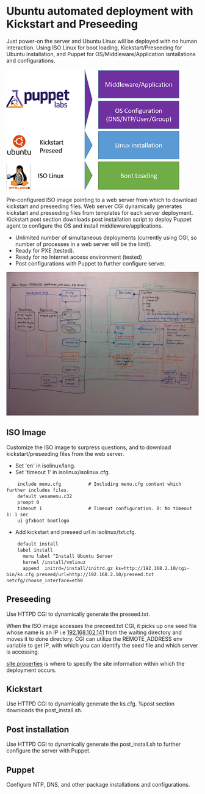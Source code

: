 # Ubuntu automated deployment with Kickstart and Preseeding

Just power-on the server and Ubuntu Linux will be deployed with no human interaction. Using ISO Linux for boot loading, Kickstart/Preseeding for Ubuntu installation, and Puppet for OS/Middleware/Application isntallations and configurations.

![Stack](https://github.com/oonisim/Linux-Ubuntu/blob/master/Installation/Automation/14.04/AutoInstallationStack.png)


Pre-configured ISO image pointing to a web server from which to download kickstart and preseeding files. Web server CGI  dynamically generates kickstart and preseeding files from templates for each server deployment. Kickstart post section downloads post installation script to deploy Puppet agent to configure the OS and install middleware/applications.

* Unlimited number of simultaneous deployments (currently using CGI, so number of processes in a web server will be the limit).
* Ready for PXE (tested).
* Ready for no Internet access environment (tested)
* Post configurations with Puppet to further configure server.

![Overview](https://github.com/oonisim/Linux-Ubuntu/blob/master/Installation/Automation/14.04/AutoInstallationArch.jpg)

## ISO Image
Customize the ISO image to surpress questions, and to download kickstart/preseeding files from the web server.
* Set 'en' in isolinux/lang.
* Set 'timeout 1' in isolinux/isolinux.cfg.

```
    include menu.cfg          # Including menu.cfg content which further includes files.
    default vesamenu.c32
    prompt 0
    timeout 1                 # Timeout configuration. 0: No timeout 1: 1 sec
    ui gfxboot bootlogo
```

* Add kickstart and preseed url in isolinux/txt.cfg.

```
    default install
    label install
      menu label ^Install Ubuntu Server
      kernel /install/vmlinuz
      append  initrd=/install/initrd.gz ks=http://192.168.2.10/cgi-bin/ks.cfg preseed/url=http://192.168.2.10/preseed.txt netcfg/choose_interface=eth0
```   
      
## Preseeding
Use HTTPD CGI to dynamically generate the preseed.txt.

When the ISO image accesses the preceed.txt CGI, it picks up one seed file whose name is an IP i.e [192.168.102.141](https://github.com/oonisim/Linux-Ubuntu/blob/master/Installation/Automation/14.04/var/www/cgi-bin/installations/ubuntu/14.04/waiting/192.168.102.141) from the waiting directory and moves it to done directory. CGI can utilize the REMOTE_ADDRESS env variable to get IP, with which you can identify the seed file and which server is accessing.

[site.properties](https://github.com/oonisim/Linux-Ubuntu/blob/master/Installation/Automation/14.04/var/www/cgi-bin/installations/ubuntu/14.04/properties/site.properties) is where to specify the site information within which the deployment occurs.

## Kickstart
Use HTTPD CGI to dynamically generate the ks.cfg. %post section downloads the post_install.sh.

## Post installation
Use HTTPD CGI to dynamically generate the post_install.sh to further configure the server with Puppet.

## Puppet
Configure NTP, DNS, and other package installations and configurations.
